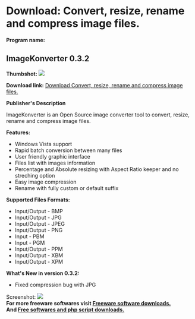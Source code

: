 # Download: Convert, resize, rename and compress image files. 

**Program name:**

## ImageKonverter 0.3.2

  
**Thumbshot:** ![](http://www.freewarefiles.com/screenshot/imagekonverter_md.jpg)   
  
**Download link:** [Download Convert, resize, rename and compress image files. ](http://freesoftwares.boysofts.com/ImageKonverter_program_49975.html)  
  


**Publisher's Description**  
  


ImageKonverter is an Open Source image converter tool to convert, resize, rename and compress image files. 

**Features:**

  * Windows Vista support 
  * Rapid batch conversion between many files 
  * User friendly graphic interface 
  * Files list with images information 
  * Percentage and Absolute resizing with Aspect Ratio keeper and no streching option 
  * Easy image compression 
  * Rename with fully custom or default suffix 

**Supported Files Formats:**

  * Input/Output - BMP 
  * Input/Output - JPG 
  * Input/Output - JPEG 
  * Input/Output - PNG 
  * Input - PBM 
  * Input - PGM 
  * Input/Output - PPM 
  * Input/Output - XBM 
  * Input/Output - XPM 

**What's New in version 0.3.2:**

  * Fixed compression bug with JPG 

  
  
Screenshot: ![](http://www.freewarefiles.com/screenshot/imagekonverter.jpg)   
**For more freeware softwares visit [Freeware software downloads.](http://freesoftwares.boysofts.com/)**   
**And [Free softwares and php script downloads.](http://www.boysofts.com/)**
